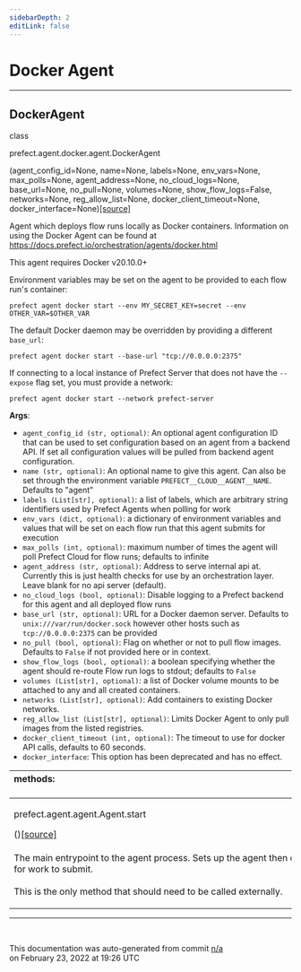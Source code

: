 ```yaml
---
sidebarDepth: 2
editLink: false
---
```

# Docker Agent
---
 ## DockerAgent
 <div class='class-sig' id='prefect-agent-docker-agent-dockeragent'><p class="prefect-sig">class </p><p class="prefect-class">prefect.agent.docker.agent.DockerAgent</p>(agent_config_id=None, name=None, labels=None, env_vars=None, max_polls=None, agent_address=None, no_cloud_logs=None, base_url=None, no_pull=None, volumes=None, show_flow_logs=False, networks=None, reg_allow_list=None, docker_client_timeout=None, docker_interface=None)<span class="source"><a href="https://github.com/PrefectHQ/prefect/blob/master/src/prefect/agent/docker/agent.py#L38">[source]</a></span></div>

Agent which deploys flow runs locally as Docker containers. Information on using the Docker Agent can be found at https://docs.prefect.io/orchestration/agents/docker.html

This agent requires Docker v20.10.0+

Environment variables may be set on the agent to be provided to each flow run's container: 
```
prefect agent docker start --env MY_SECRET_KEY=secret --env OTHER_VAR=$OTHER_VAR

```

The default Docker daemon may be overridden by providing a different `base_url`: 
```
prefect agent docker start --base-url "tcp://0.0.0.0:2375"

```

If connecting to a local instance of Prefect Server that does not have the `--expose` flag set, you must provide a network: 
```
prefect agent docker start --network prefect-server

```



**Args**:     <ul class="args"><li class="args">`agent_config_id (str, optional)`: An optional agent configuration ID that can be used to set         configuration based on an agent from a backend API. If set all configuration values will be         pulled from backend agent configuration.     </li><li class="args">`name (str, optional)`: An optional name to give this agent. Can also be set through         the environment variable `PREFECT__CLOUD__AGENT__NAME`. Defaults to "agent"     </li><li class="args">`labels (List[str], optional)`: a list of labels, which are arbitrary string         identifiers used by Prefect Agents when polling for work     </li><li class="args">`env_vars (dict, optional)`: a dictionary of environment variables and values that will         be set on each flow run that this agent submits for execution     </li><li class="args">`max_polls (int, optional)`: maximum number of times the agent will poll Prefect Cloud         for flow runs; defaults to infinite     </li><li class="args">`agent_address (str, optional)`:  Address to serve internal api at. Currently this is         just health checks for use by an orchestration layer. Leave blank for no api server         (default).     </li><li class="args">`no_cloud_logs (bool, optional)`: Disable logging to a Prefect backend for this agent         and all deployed flow runs     </li><li class="args">`base_url (str, optional)`: URL for a Docker daemon server. Defaults to         `unix:///var/run/docker.sock` however other hosts such as         `tcp://0.0.0.0:2375` can be provided     </li><li class="args">`no_pull (bool, optional)`: Flag on whether or not to pull flow images.         Defaults to `False` if not provided here or in context.     </li><li class="args">`show_flow_logs (bool, optional)`: a boolean specifying whether the agent should         re-route Flow run logs to stdout; defaults to `False`     </li><li class="args">`volumes (List[str], optional)`: a list of Docker volume mounts to be attached to any         and all created containers.     </li><li class="args">`networks (List[str], optional)`: Add containers to existing Docker networks.     </li><li class="args">`reg_allow_list (List[str], optional)`: Limits Docker Agent to only pull images         from the listed registries.     </li><li class="args">`docker_client_timeout (int, optional)`: The timeout to use for docker         API calls, defaults to 60 seconds.     </li><li class="args">`docker_interface`: This option has been deprecated and has no effect.</li></ul>

|methods: &nbsp;&nbsp;&nbsp;&nbsp;&nbsp;&nbsp;&nbsp;&nbsp;&nbsp;&nbsp;&nbsp;&nbsp;&nbsp;&nbsp;&nbsp;&nbsp;&nbsp;&nbsp;&nbsp;&nbsp;&nbsp;&nbsp;&nbsp;&nbsp;&nbsp;&nbsp;&nbsp;&nbsp;&nbsp;&nbsp;&nbsp;&nbsp;&nbsp;&nbsp;&nbsp;&nbsp;&nbsp;&nbsp;&nbsp;&nbsp;&nbsp;&nbsp;&nbsp;&nbsp;&nbsp;&nbsp;&nbsp;&nbsp;&nbsp;&nbsp;&nbsp;&nbsp;&nbsp;&nbsp;&nbsp;&nbsp;&nbsp;&nbsp;&nbsp;&nbsp;&nbsp;&nbsp;&nbsp;&nbsp;&nbsp;&nbsp;&nbsp;&nbsp;&nbsp;&nbsp;&nbsp;&nbsp;&nbsp;&nbsp;&nbsp;&nbsp;&nbsp;&nbsp;&nbsp;&nbsp;&nbsp;&nbsp;&nbsp;&nbsp;&nbsp;&nbsp;&nbsp;&nbsp;&nbsp;&nbsp;&nbsp;&nbsp;&nbsp;&nbsp;&nbsp;&nbsp;&nbsp;&nbsp;&nbsp;&nbsp;&nbsp;&nbsp;&nbsp;&nbsp;&nbsp;&nbsp;&nbsp;&nbsp;&nbsp;&nbsp;&nbsp;&nbsp;&nbsp;&nbsp;&nbsp;&nbsp;&nbsp;&nbsp;&nbsp;&nbsp;&nbsp;&nbsp;&nbsp;&nbsp;&nbsp;&nbsp;&nbsp;&nbsp;&nbsp;&nbsp;&nbsp;&nbsp;&nbsp;&nbsp;&nbsp;&nbsp;&nbsp;&nbsp;&nbsp;&nbsp;&nbsp;&nbsp;&nbsp;&nbsp;&nbsp;&nbsp;&nbsp;&nbsp;&nbsp;&nbsp;|
|:----|
 | <div class='method-sig' id='prefect-agent-agent-agent-start'><p class="prefect-class">prefect.agent.agent.Agent.start</p>()<span class="source"><a href="https://github.com/PrefectHQ/prefect/blob/master/src/prefect/agent/agent.py#L180">[source]</a></span></div>
<p class="methods">The main entrypoint to the agent process. Sets up the agent then continuously polls for work to submit.<br><br>This is the only method that should need to be called externally.</p>|

---
<br>


<p class="auto-gen">This documentation was auto-generated from commit <a href='https://github.com/PrefectHQ/prefect/commit/n/a'>n/a</a> </br>on February 23, 2022 at 19:26 UTC</p>